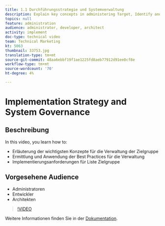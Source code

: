 ```yaml
---
title: 1.1 Durchführungsstrategie und Systemverwaltung
description: Explain key concepts in administering Target, Identify and apply governance best practices, List Target implementation requirements
topics: null
feature: administration
audience: administrator, developer, architect
activity: implement
doc-type: technical video
team: Technical Marketing
kt: 5063
thumbnail: 33753.jpg
translation-type: tm+mt
source-git-commit: 48aa6ebbf19f1ae1225fd8aeb77912d91ee0cf8e
workflow-type: tm+mt
source-wordcount: '70'
ht-degree: 4%

---
```



# Implementation Strategy and System Governance

## Beschreibung

In this video, you learn how to:

* Erläuterung der wichtigsten Konzepte für die Verwaltung der Zielgruppe
* Ermittlung und Anwendung der Best Practices für die Verwaltung
* Implementierungsanforderungen für Liste Zielgruppe

## Vorgesehene Audience

* Administratoren
* Entwickler
* Architekten

>[!VIDEO](https://video.tv.adobe.com/v/33753/?quality=12)

Weitere Informationen finden Sie in der [Dokumentation](https://docs.adobe.com/content/help/en/target/using/administer/administrating-target.html).
